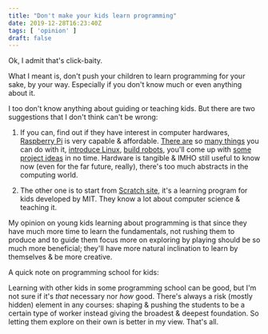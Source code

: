 ```yaml
---
title: "Don't make your kids learn programming"
date: 2019-12-28T16:23:40Z
tags: [ 'opinion' ]
draft: false
---
```


Ok, I admit that's click-baity.

What I meant is, don't push your children to learn programming for your sake, by your way. Especially if you don't know much or even anything about it.

I too don't know anything about guiding or teaching kids. But there are two suggestions that I don't think can't be wrong:

1. If you can, find out if they have interest in computer hardwares, [Raspberry Pi](https://www.raspberrypi.org/) is very capable & affordable. [There are](https://www.kidscodecs.com/raspberry-pi-projects/) so [many things](https://www.makeuseof.com/tag/5-reasons-give-kids-raspberry-pi/) you can do with it, [introduce Linux](https://www.sugarlabs.org/sugar-for-raspberry-pi/), [build robots](https://projects.raspberrypi.org/en/pathways/build-a-robot), you'll come up with [some project ideas](https://www.tomshardware.com/picturestory/842-raspberry-pi-family-projects.html) in no time. Hardware is tangible & IMHO still useful to know now (even for the far future, really), there's too much abstracts in the computing world.

2. The other one is to start from [Scratch site](https://scratch.mit.edu/parents/), it's a learning program for kids developed by MIT. They know a lot about computer science & teaching it. 

My opinion on young kids learning about programming is that since they have much more time to learn the fundamentals, not rushing them to produce and to guide them focus more on exploring by playing should be so much more beneficial; they'll have more natural inclination to learn by themselves & be more creative. 

A quick note on programming school for kids:

Learning with other kids in some programming school can be good, but I'm not sure if it's _that_ necessary nor _how_ good. There's always a risk (mostly hidden) element in any courses: shaping & pushing the students to be a certain type of worker instead giving the broadest & deepest foundation. So letting them explore on their own is better in my view. That's all. 

